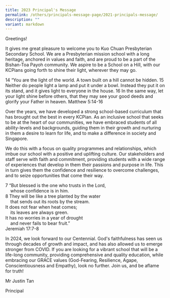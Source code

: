 ```yaml
---
title: 2023 Principal's Message
permalink: /others/principals-message-page/2021-principals-message/
description: ""
variant: markdown
---
```

<p>Greetings!</p><p>It gives me great pleasure to welcome you to Kuo Chuan Presbyterian Secondary School. We are a Presbyterian mission school with a long heritage, anchored in values and faith, and are proud to be a part of the Bishan-Toa Payoh community. We aspire to be a School on a Hill, with our KCPians going forth to shine their light, wherever they may go.</p><p>14 “You are the light of the world. A town built on a hill cannot be hidden. 15 Neither do people light a lamp and put it under a bowl. Instead they put it on its stand, and it gives light to everyone in the house. 16 In the same way, let your light shine before others, that they may see your good deeds and glorify your Father in heaven. Matthew 5:14-16</p><p>Over the years, we have developed a strong school-based curriculum that has brought out the best in every KCPian. As an inclusive school that seeks to be at the heart of our communities, we have embraced students of all ability-levels and backgrounds, guiding them in their growth and nurturing in them a desire to learn for life, and to make a difference in society and Singapore.</p><p>We do this with a focus on quality programmes and relationships, which imbue our school with a positive and uplifting culture. Our stakeholders and staff serve with faith and commitment, providing students with a wide range of experiences that develop in them their passions and purpose in life. This in turn gives them the confidence and resilience to overcome challenges, and to seize opportunities that come their way.</p><p>7 “But blessed is the one who trusts in the Lord,<br>&nbsp;&nbsp;&nbsp; whose confidence is in him.<br>8 They will be like a tree planted by the water<br>&nbsp;&nbsp;&nbsp; that sends out its roots by the stream.<br>It does not fear when heat comes;<br>&nbsp;&nbsp;&nbsp; its leaves are always green.<br>It has no worries in a year of drought<br>&nbsp;&nbsp;&nbsp; and never fails to bear fruit.”<br>Jeremiah 17:7-8</p><p>In 2024, we look forward to our Centennial. God's faithfulness has seen us through decades of growth and impact, and has also allowed us to emerge stronger from COVID. If you are looking for a vibrant school that will be a life-long community, providing comprehensive and quality education, while embracing our GRACE values (God-Fearing, Resilience, Agape, Conscientiousness and Empathy), look no further. Join us, and be aflame for truth!</p><p>Mr Justin Tan</p><p>Principal</p>